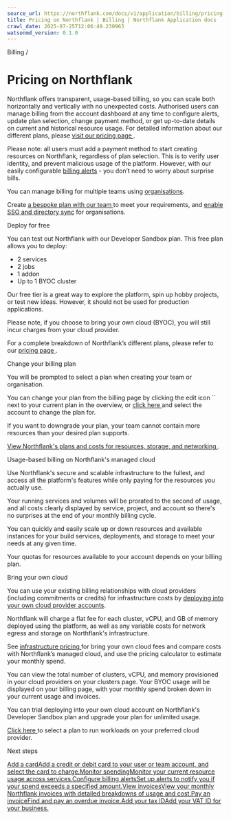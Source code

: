 ```yaml
---
source_url: https://northflank.com/docs/v1/application/billing/pricing-on-northflank
title: Pricing on Northflank | Billing | Northflank Application docs
crawl_date: 2025-07-25T12:06:49.230963
watsonmd_version: 0.1.0
---
```


Billing / 

# Pricing on Northflank

Northflank offers transparent, usage-based billing, so you can scale both horizontally and vertically with no unexpected costs. Authorised users can manage billing from the account dashboard at any time to configure alerts, update plan selection, change payment method, or get up-to-date details on current and historical resource usage. For detailed information about our different plans, please [visit our pricing page ](https://northflank.com/pricing).

Please note: all users must add a payment method to start creating resources on Northflank, regardless of plan selection. This is to verify user identity, and prevent malicious usage of the platform. However, with our easily configurable [billing alerts](monitor-spending#set-up-billing-alertss) \- you don’t need to worry about surprise bills.

You can manage billing for multiple teams using [organisations](../collaborate/manage-an-organisation).

Create [a bespoke plan with our team ](https://cal.com/team/northflank/northflank-enterprise) to meet your requirements, and [enable SSO and directory sync](../collaborate/manage-an-organisation#configure-single-sign-on-sso) for organisations.

Deploy for free

You can test out Northflank with our Developer Sandbox plan. This free plan allows you to deploy:

  * 2 services
  * 2 jobs
  * 1 addon
  * Up to 1 BYOC cluster



Our free tier is a great way to explore the platform, spin up hobby projects, or test new ideas. However, it should not be used for production applications.

Please note, if you choose to bring your own cloud (BYOC), you will still incur charges from your cloud provider.

For a complete breakdown of Northflank’s different plans, please refer to our [pricing page ](https://northflank.com/pricing).

Change your billing plan

You will be prompted to select a plan when creating your team or organisation.

You can change your plan from the billing page by clicking the edit icon `` next to your current plan in the overview, or [click here ](https://app.northflank.com/s/account/billing/plans) and select the account to change the plan for.

If you want to downgrade your plan, your team cannot contain more resources than your desired plan supports.

[View Northflank's plans and costs for resources, storage, and networking ](https://northflank.com/pricing).

Usage-based billing on Northflank's managed cloud

Use Northflank's secure and scalable infrastructure to the fullest, and access all the platform's features while only paying for the resources you actually use.

Your running services and volumes will be prorated to the second of usage, and all costs clearly displayed by service, project, and account so there's no surprises at the end of your monthly billing cycle.

You can quickly and easily scale up or down resources and available instances for your build services, deployments, and storage to meet your needs at any given time.

Your quotas for resources available to your account depends on your billing plan.

Bring your own cloud

You can use your existing billing relationships with cloud providers (including commitments or credits) for infrastructure costs by [deploying into your own cloud provider accounts](../bring-your-own-cloud/use-other-cloud-providers-with-northflank).

Northflank will charge a flat fee for each cluster, vCPU, and GB of memory deployed using the platform, as well as any variable costs for network egress and storage on Northflank's infrastructure.

See [infrastructure pricing ](https://northflank.com/pricing#plans) for bring your own cloud fees and compare costs with Northflank’s managed cloud, and use the pricing calculator to estimate your monthly spend.

You can view the total number of clusters, vCPU, and memory provisioned in your cloud providers on your clusters page. Your BYOC usage will be displayed on your billing page, with your monthly spend broken down in your current usage and invoices.

You can trial deploying into your own cloud account on Northflank's Developer Sandbox plan and upgrade your plan for unlimited usage.

[Click here ](https://app.northflank.com/s/account/billing/plans) to select a plan to run workloads on your preferred cloud provider.

Next steps

[Add a cardAdd a credit or debit card to your user or team account, and select the card to charge.](/docs/v1/application/billing/add-a-card)[Monitor spendingMonitor your current resource usage across services.](/docs/v1/application/billing/monitor-spending)[Configure billing alertsSet up alerts to notify you if your spend exceeds a specified amount.](/docs/v1/application/billing/monitor-spending#set-up-billing-alerts)[View invoicesView your monthly Northflank invoices with detailed breakdowns of usage and cost.](/docs/v1/application/billing/view-invoices)[Pay an invoiceFind and pay an overdue invoice.](/docs/v1/application/billing/pay-an-invoice)[Add your tax IDAdd your VAT ID for your business.](/docs/v1/application/billing/tax-id)
